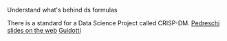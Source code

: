 
Understand what's behind ds formulas

There is a standard for a Data Science Project called CRISP-DM.
[Pedreschi slides on the web](https://pages.di.unipi.it/pedreschi/MaterialiADEC-TDM/ADEC-slides/Slides-11-05-06_CRISP-DM.pdf)
[Guidotti](http://didawiki.di.unipi.it/lib/exe/fetch.php/magistraleinformatica/dmi/crisp-dm.pdf)



